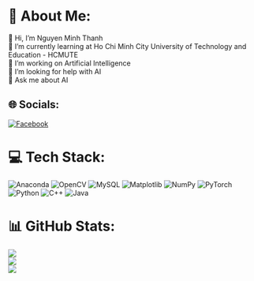 # 💫 About Me:
👋 Hi, I’m Nguyen Minh Thanh<br>🌱 I’m currently learning at Ho Chi Minh City University of Technology and Education - HCMUTE<br>🔭 I’m working on Artificial Intelligence<br>🤝 I’m looking for help with AI<br>💬 Ask me about AI<br>


## 🌐 Socials:
[![Facebook](https://img.shields.io/badge/Facebook-%231877F2.svg?logo=Facebook&logoColor=white)](https://facebook.com/https://www.facebook.com/profile.php?id=100015256290351&locale=vi_VN) 

# 💻 Tech Stack:
![Anaconda](https://img.shields.io/badge/Anaconda-%2344A833.svg?style=for-the-badge&logo=anaconda&logoColor=white) ![OpenCV](https://img.shields.io/badge/opencv-%23white.svg?style=for-the-badge&logo=opencv&logoColor=white) ![MySQL](https://img.shields.io/badge/mysql-%2300000f.svg?style=for-the-badge&logo=mysql&logoColor=white) ![Matplotlib](https://img.shields.io/badge/Matplotlib-%23ffffff.svg?style=for-the-badge&logo=Matplotlib&logoColor=black) ![NumPy](https://img.shields.io/badge/numpy-%23013243.svg?style=for-the-badge&logo=numpy&logoColor=white) ![PyTorch](https://img.shields.io/badge/PyTorch-%23EE4C2C.svg?style=for-the-badge&logo=PyTorch&logoColor=white) ![Python](https://img.shields.io/badge/python-3670A0?style=for-the-badge&logo=python&logoColor=ffdd54) ![C++](https://img.shields.io/badge/c++-%2300599C.svg?style=for-the-badge&logo=c%2B%2B&logoColor=white) ![Java](https://img.shields.io/badge/java-%23ED8B00.svg?style=for-the-badge&logo=openjdk&logoColor=white)
# 📊 GitHub Stats:
![](https://github-readme-stats.vercel.app/api?username=NMThanh123&theme=dark&hide_border=false&include_all_commits=true&count_private=true)<br/>
![](https://github-readme-streak-stats.herokuapp.com/?user=NMThanh123&theme=dark&hide_border=false)<br/>
![](https://github-readme-stats.vercel.app/api/top-langs/?username=NMThanh123&theme=dark&hide_border=false&include_all_commits=true&count_private=true&layout=compact)
